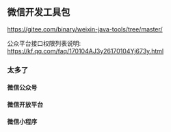 ## 微信开发工具包
https://gitee.com/binary/weixin-java-tools/tree/master/

公众平台接口权限列表说明:
https://kf.qq.com/faq/170104AJ3y26170104Yj673y.html
### 太多了
#### 微信公众号
#### 微信开放平台
#### 微信小程序